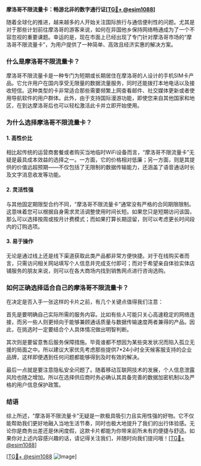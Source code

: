 **摩洛哥不限流量卡：畅游北非的数字通行证[[TG💪+ @esim1088](https://t.me/s/esim1088)]**

随着全球化的推进，越来越多的人开始关注国际旅行与通信便利性的问题。尤其是对于那些计划前往摩洛哥的游客来说，如何在异国他乡保持网络畅通成为了一个不容忽视的重要课题。幸运的是，现在市面上已经出现了专门针对摩洛哥市场的“摩洛哥不限流量卡”，为用户提供了一种简单、高效且经济实惠的解决方案。

### 什么是摩洛哥不限流量卡？

摩洛哥不限流量卡是一种专门为短期或长期居住在摩洛哥的人设计的手机SIM卡产品。它允许用户在国内享受无限量的数据流量服务，同时还能拨打本地电话以及接收短信。这种类型的卡非常适合那些需要频繁上网查看邮件、社交媒体更新或者使用导航软件的用户群体。此外，由于支持国际漫游功能，即使您来自其他国家和地区，在到达摩洛哥后也可以轻松激活此卡并立即开始使用。

### 为什么选择摩洛哥不限流量卡？

#### 1. 高性价比
相比起传统的运营商套餐或者购买当地临时WiFi设备而言，“摩洛哥不限流量卡”无疑是最具成本效益的选择之一。一方面，它的价格相对低廉；另一方面，则是其提供的价值远超预期——不仅包括了无限制的数据传输能力，还涵盖了语音通话时长及文字消息收发等功能。

#### 2. 灵活性强
与其他固定期限型合约不同，“摩洛哥不限流量卡”通常没有严格的合同期限限制。这意味着您可以根据自身需求灵活调整使用时间长短。如果您只是短期访问该国，那么可以选择按周或按月计费模式；而如果打算长期逗留，则可以考虑更长时间段内的订购选项。

#### 3. 易于操作
无论是通过线上还是线下渠道获取此类产品都非常方便快捷。对于在线购买者而言，只需访问相关网站填写个人信息并完成支付即可；而对于希望亲自体验实体店铺服务的朋友来说，则可以在各大商场内找到销售网点进行咨询选购。

### 如何正确选择适合自己的摩洛哥不限流量卡？

在决定是否入手一张这样的卡片之前，有几个关键点值得我们注意：

首先是要明确自己实际所需的服务内容。比如有些人可能只关心高速稳定的网络连接，而另一些人则更倾向于能够兼顾通话质量与数据传输速度两者兼得的产品。因此，在挑选时一定要结合个人具体情况做出明智判断。

其次则是要留意售后服务保障措施。毕竟谁都不想因为某些突发状况而陷入孤立无援的局面之中。所以建议大家优先考虑那些提供7*24小时全天候客服支持的企业品牌，这样即便遇到任何问题都能够得到及时有效的解决。

最后一点就是要注意隐私安全问题了。随着移动互联网技术的发展，个人信息泄露风险也随之增加。所以在选择供应商时务必确认其具备完善的数据加密机制以及严格的用户信息保护政策。

### 结语

综上所述，“摩洛哥不限流量卡”无疑是一款极具吸引力且实用性强的好物。它不仅能帮助我们更好地融入当地生活节奏，同时也极大地提升了我们的出行体验感。无论你是商务出差还是休闲度假，这款卡片都能为你带来前所未有的便捷与舒适。如果你对上述内容感兴趣的话，请记得关注我们，并随时向我们提问哦！[[TG💪+ @esim1088](https://t.me/s/esim1088)]

[[TG💪+ @esim1088](https://t.me/s/esim1088) ![Image](https://i.postimg.cc/4NQfJmqS/Snipaste-2025-05-13-00-14-12.png)]